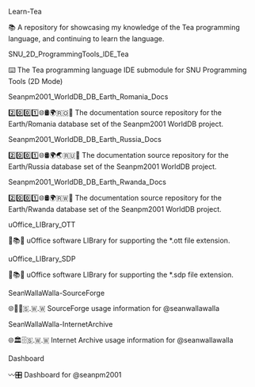 
Learn-Tea

📚️ A repository for showcasing my knowledge of the Tea programming language, and continuing to learn the language. 

SNU_2D_ProgrammingTools_IDE_Tea

⌨️ The Tea programming language IDE submodule for SNU Programming Tools (2D Mode)

Seanpm2001_WorldDB_DB_Earth_Romania_Docs

2️⃣️0️⃣️0️⃣️1️⃣️🌐️🛢️🌍️🇷🇴️📖️ The documentation source repository for the Earth/Romania database set of the Seanpm2001 WorldDB project. 

Seanpm2001_WorldDB_DB_Earth_Russia_Docs

2️⃣️0️⃣️0️⃣️1️⃣️🌐️🛢️🌍️🌏️🇷🇺️📖️ The documentation source repository for the Earth/Russia database set of the Seanpm2001 WorldDB project. 

Seanpm2001_WorldDB_DB_Earth_Rwanda_Docs

2️⃣️0️⃣️0️⃣️1️⃣️🌐️🛢️🌍️🇷🇼️📖️ The documentation source repository for the Earth/Rwanda database set of the Seanpm2001 WorldDB project. 

uOffice_LIBrary_OTT

📙️📚️💾️ uOffice software LIBrary for supporting the *.ott file extension.

uOffice_LIBrary_SDP

📙️📚️💾️ uOffice software LIBrary for supporting the *.sdp file extension.

SeanWallaWalla-SourceForge

🌐️💾️🔨️🇸.🇼.🇼 SourceForge usage information for @seanwallawalla

SeanWallaWalla-InternetArchive

🌐️🏛️🗄️🇸.🇼.🇼 Internet Archive usage information for @seanwallawalla 

Dashboard

〰️🎛️ Dashboard for @seanpm2001 

